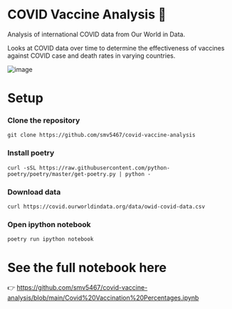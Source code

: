 # COVID Vaccine Analysis 🦠 
Analysis of international COVID data from Our World in Data.

Looks at COVID data over time to determine the effectiveness of vaccines against COVID case and death rates in varying countries. 

![image](https://user-images.githubusercontent.com/78241340/148157660-3f2da599-4696-429d-a908-fdebad4f8b1b.png)


# Setup

### Clone the repository
`git clone https://github.com/smv5467/covid-vaccine-analysis`

### Install poetry
`curl -sSL https://raw.githubusercontent.com/python-poetry/poetry/master/get-poetry.py | python -`

### Download data
`curl https://covid.ourworldindata.org/data/owid-covid-data.csv`

### Open ipython notebook
`poetry run ipython notebook`


# See the full notebook here
👉 https://github.com/smv5467/covid-vaccine-analysis/blob/main/Covid%20Vaccination%20Percentages.ipynb
